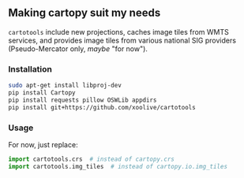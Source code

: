 ## Making cartopy suit my needs

`cartotools` include new projections, caches image tiles from WMTS services, and provides image tiles from various national SIG providers (Pseudo-Mercator only, *maybe* "for now").

### Installation

```bash
sudo apt-get install libproj-dev
pip install Cartopy
pip install requests pillow OSWLib appdirs
pip install git+https://github.com/xoolive/cartotools
```

### Usage

For now, just replace:

```python
import cartotools.crs  # instead of cartopy.crs
import cartotools.img_tiles  # instead of cartopy.io.img_tiles
```
